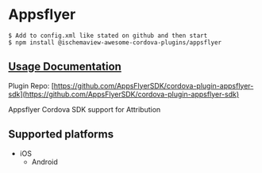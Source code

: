 # Appsflyer

```text
$ Add to config.xml like stated on github and then start
$ npm install @ischemaview-awesome-cordova-plugins/appsflyer
```

## [Usage Documentation](https://danielsogl.gitbook.io/awesome-cordova-plugins/plugins/appsflyer/)

Plugin Repo: [https://github.com/AppsFlyerSDK/cordova-plugin-appsflyer-sdk](https://github.com/AppsFlyerSDK/cordova-plugin-appsflyer-sdk)

Appsflyer Cordova SDK support for Attribution

## Supported platforms

* iOS
  * Android

